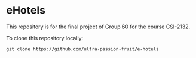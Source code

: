 # eHotels
This repository is for the final project of Group 60 for the course CSI-2132.

To clone this repository locally:

`git clone https://github.com/ultra-passion-fruit/e-hotels`



